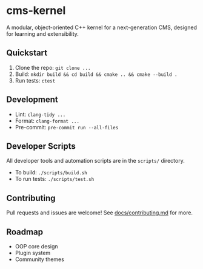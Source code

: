 # cms-kernel

A modular, object-oriented C++ kernel for a next-generation CMS, designed for learning and extensibility.

## Quickstart

1. Clone the repo: `git clone ...`
2. Build: `mkdir build && cd build && cmake .. && cmake --build .`
3. Run tests: `ctest`

## Development

- Lint: `clang-tidy ...`
- Format: `clang-format ...`
- Pre-commit: `pre-commit run --all-files`

## Developer Scripts

All developer tools and automation scripts are in the `scripts/` directory.
- To build: `./scripts/build.sh`
- To run tests: `./scripts/test.sh`

## Contributing

Pull requests and issues are welcome! See [docs/contributing.md](docs/contributing.md) for more.

## Roadmap

- OOP core design
- Plugin system
- Community themes
